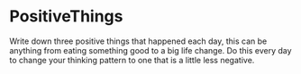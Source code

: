 # PositiveThings

Write down three positive things that happened each day, this can be anything from eating something good to a big life change. Do this every day to change your thinking 
pattern to one that is a little less negative. 
